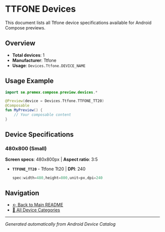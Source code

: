 # TTFONE Devices

This document lists all Ttfone device specifications available for Android Compose previews.

## Overview

- **Total devices**: 1
- **Manufacturer**: Ttfone
- **Usage**: `Devices.Ttfone.DEVICE_NAME`

## Usage Example

```kotlin
import se.premex.compose.preview.devices.*

@Preview(device = Devices.Ttfone.TTFONE_TT20)
@Composable
fun MyPreview() {
    // Your composable content
}
```

## Device Specifications

### 480x800 (Small)

**Screen specs**: 480x800px | **Aspect ratio**: 3:5

- **`TTFONE_TT20`** - Ttfone Tt20 | **DPI**: 240
  ```kotlin
  spec:width=480,height=800,unit=px,dpi=240
  ```

## Navigation

- [← Back to Main README](../../README.md)
- [📱 All Device Categories](../README.md)

---
*Generated automatically from Android Device Catalog*
